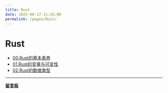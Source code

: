 ```yaml
---
title: Rust
date: 2025-08-17 21:35:00
permalink: /pages/Rust/
---
```


# Rust

- [00.Rust的基本素养](/pages/Rust_00/)
- [01.Rust的变量与可变性](/pages/Rust_01/)
- [02.Rust的数据类型](/pages/Rust_02)

---

**[留言板](/message-board)** 
